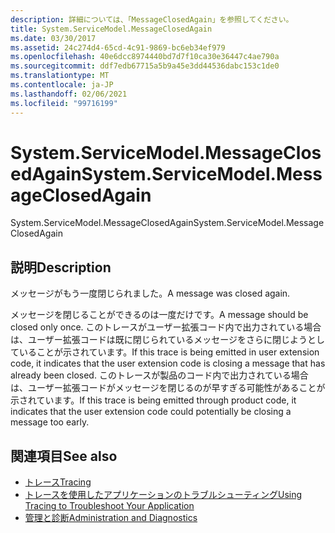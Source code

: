 ```yaml
---
description: 詳細については、「MessageClosedAgain」を参照してください。
title: System.ServiceModel.MessageClosedAgain
ms.date: 03/30/2017
ms.assetid: 24c274d4-65cd-4c91-9869-bc6eb34ef979
ms.openlocfilehash: 40e6dcc8974440bd7d7f10ca30e36447c4ae790a
ms.sourcegitcommit: ddf7edb67715a5b9a45e3dd44536dabc153c1de0
ms.translationtype: MT
ms.contentlocale: ja-JP
ms.lasthandoff: 02/06/2021
ms.locfileid: "99716199"
---
```

# <a name="systemservicemodelmessageclosedagain"></a><span data-ttu-id="9a853-103">System.ServiceModel.MessageClosedAgain</span><span class="sxs-lookup"><span data-stu-id="9a853-103">System.ServiceModel.MessageClosedAgain</span></span>

<span data-ttu-id="9a853-104">System.ServiceModel.MessageClosedAgain</span><span class="sxs-lookup"><span data-stu-id="9a853-104">System.ServiceModel.MessageClosedAgain</span></span>  
  
## <a name="description"></a><span data-ttu-id="9a853-105">説明</span><span class="sxs-lookup"><span data-stu-id="9a853-105">Description</span></span>  

 <span data-ttu-id="9a853-106">メッセージがもう一度閉じられました。</span><span class="sxs-lookup"><span data-stu-id="9a853-106">A message was closed again.</span></span>  
  
 <span data-ttu-id="9a853-107">メッセージを閉じることができるのは一度だけです。</span><span class="sxs-lookup"><span data-stu-id="9a853-107">A message should be closed only once.</span></span> <span data-ttu-id="9a853-108">このトレースがユーザー拡張コード内で出力されている場合は、ユーザー拡張コードは既に閉じられているメッセージをさらに閉じようとしていることが示されています。</span><span class="sxs-lookup"><span data-stu-id="9a853-108">If this trace is being emitted in user extension code, it indicates that the user extension code is closing a message that has already been closed.</span></span> <span data-ttu-id="9a853-109">このトレースが製品のコード内で出力されている場合は、ユーザー拡張コードがメッセージを閉じるのが早すぎる可能性があることが示されています。</span><span class="sxs-lookup"><span data-stu-id="9a853-109">If this trace is being emitted through product code, it indicates that the user extension code could potentially be closing a message too early.</span></span>  
  
## <a name="see-also"></a><span data-ttu-id="9a853-110">関連項目</span><span class="sxs-lookup"><span data-stu-id="9a853-110">See also</span></span>

- [<span data-ttu-id="9a853-111">トレース</span><span class="sxs-lookup"><span data-stu-id="9a853-111">Tracing</span></span>](index.md)
- [<span data-ttu-id="9a853-112">トレースを使用したアプリケーションのトラブルシューティング</span><span class="sxs-lookup"><span data-stu-id="9a853-112">Using Tracing to Troubleshoot Your Application</span></span>](using-tracing-to-troubleshoot-your-application.md)
- [<span data-ttu-id="9a853-113">管理と診断</span><span class="sxs-lookup"><span data-stu-id="9a853-113">Administration and Diagnostics</span></span>](../index.md)
